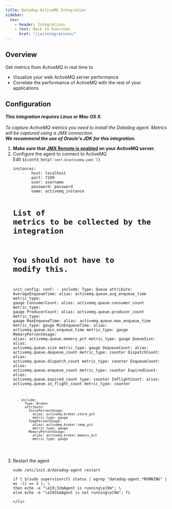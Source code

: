 ```yaml
---
title: Datadog-ActiveMQ Integration
sidebar:
  nav:
    - header: Integrations
    - text: Back to Overview
      href: "/ja/integrations/"
---
```


<div id="int-overview">
<h2>Overview</h2>
<p>Get metrics from ActiveMQ in real time to</p>
<ul>
  <li>Visualize your web ActiveMQ server performance</li>
  <li>Correlate the performance of ActiveMQ with the rest of your applications</li>
</ul>

</div>

<div id="int-configuration">
<h2>Configuration</h2>
<p><em><b>This integration requires Linux or Mac OS X.</b><br /><br />
  To capture ActiveMQ metrics you need to install the Datadog agent.
Metrics will be captured using a JMX connection.
<br /><b>We recommend the use of Oracle's JDK for this integration.</b>
</em></p>

<ol>
  <li><b>Make sure that <a href="http://activemq.apache.org/jmx.html"> JMX Remote is enabled</a> on your ActiveMQ server.</b>
  </li>
    <li>Configure the agent to connect to ActiveMQ<br>
      Edit <code>${confd_help('<code>conf.d/activemq.yaml</code>')}</code>
        <pre class="textfile"><code>instances:
    -   host: localhost
        port: 7199
        user: username
        password: password
        name: activemq_instance


# List of metrics to be collected by the integration
# You should not have to modify this.
init_config:
    conf:
      - include:
          Type: Queue
          attribute:
            AverageEnqueueTime:
              alias: activemq.queue.avg_enqueue_time
              metric_type: gauge
            ConsumerCount:
              alias: activemq.queue.consumer_count
              metric_type: gauge
            ProducerCount:
              alias: activemq.queue.producer_count
              metric_type: gauge
            MaxEnqueueTime:
              alias: activemq.queue.max_enqueue_time
              metric_type: gauge
            MinEnqueueTime:
              alias: activemq.queue.min_enqueue_time
              metric_type: gauge
            MemoryPercentUsage:
              alias: activemq.queue.memory_pct
              metric_type: gauge
            QueueSize:
              alias: activemq.queue.size
              metric_type: gauge
            DequeueCount:
              alias: activemq.queue.dequeue_count
              metric_type: counter
            DispatchCount:
              alias: activemq.queue.dispatch_count
              metric_type: counter
            EnqueueCount:
              alias: activemq.queue.enqueue_count
              metric_type: counter
            ExpiredCount:
              alias: activemq.queue.expired_count
              type: counter
            InFlightCount:
              alias: activemq.queue.in_flight_count
              metric_type: counter

      - include:
          Type: Broker
          attribute:
            StorePercentUsage:
              alias: activemq.broker.store_pct
              metric_type: gauge
            TempPercentUsage:
              alias: activemq.broker.temp_pct
              metric_type: gauge
            MemoryPercentUsage:
              alias: activemq.broker.memory_pct
              metric_type: gauge
</code></pre>
    </li>

  <li>Restart the agent
        <pre class="linux"><code>sudo /etc/init.d/datadog-agent restart</code></pre>

  <pre class="verification"><code>if [ $(sudo supervisorctl status | egrep "datadog-agent.*RUNNING" | wc -l) == 3 ]; &#92;
then echo -e "&#92;e[0;32mAgent is running&#92;e[0m"; &#92;
else echo -e "&#92;e[031mAgent is not running&#92;e[0m"; fi</code></pre>
    </li>
</ol>
</div>
